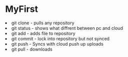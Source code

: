 # MyFirst
 <li>git clone - pulls any repository</li>
 <li>git status - shows what diffrent between pc and cloud</li>
 <li>git add <File Name> - adds file to repository </li>
 <li>git commit - lock into repository but not synced </li>
 <li>git push - Syncs with cloud push up uploads</li>
 <li>git pull - downloads</li>


